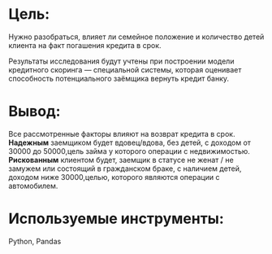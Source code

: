 # Цель:

Нужно разобраться, влияет ли семейное положение и количество детей клиента на факт погашения кредита в срок.


Результаты исследования будут учтены при построении модели кредитного скоринга — специальной системы, которая оценивает способность потенциального заёмщика вернуть кредит банку.

# Вывод: 

Все рассмотренные факторы влияют на возврат кредита в срок.\
**Надежным** заемщиком будет вдовец/вдова, без детей, с доходом от 30000 до 50000,цель займа у которого операции с недвижимостью.\
**Рискованным** клиентом будет, заемщик в статусе не женат / не замужем или состоящий в гражданском браке, с наличием детей, доходом ниже 30000,целью, которого являются операции с автомобилем.

# Используемые инструменты:

Python, Pandas
